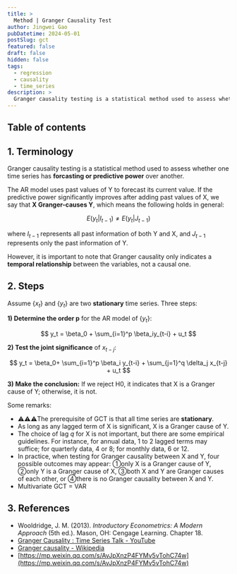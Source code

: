 ```yaml
---
title: >
  Method | Granger Causality Test
author: Jingwei Gao
pubDatetime: 2024-05-01
postSlug: gct
featured: false
draft: false
hidden: false
tags:
  - regression
  - causality
  - time_series
description: >
  Granger causality testing is a statistical method used to assess whether one time series has forcasting or predictive power over another.
---
```


## Table of contents

## 1. Terminology

Granger causality testing is a statistical method used to assess whether one time series has **forcasting or predictive power** over another.

The AR model uses past values of Y to forecast its current value. If the predictive power significantly improves after adding past values of X, we say that **X Granger-causes Y**, which means the following holds in general:

$$
E(y_t | I_{t-1}) \ne E(y_t | J_{t-1})
$$

where $I_{t-1}$ represents all past information of both Y and X, and $J_{t-1}$ represents only the past information of Y.

However, it is important to note that Granger causality only indicates a **temporal relationship** between the variables, not a causal one.

## 2. Steps

Assume $\{x_t\}$ and $\{y_t\}$ are two **stationary** time series. Three steps:

**1) Determine the order p** for the AR model of $\{y_t\}$:

$$
y_t = \beta_0 + \sum_{i=1}^p \beta_iy_{t-i} + u_t
$$

**2) Test the joint significance** of $x_{t-j}$:

$$
y_t = \beta_0+ \sum_{i=1}^p \beta_i y_{t-i} + \sum_{j=1}^q \delta_j x_{t-j} + u_t
$$

**3) Make the conclusion:** If we reject H0, it indicates that X is a Granger cause of Y; otherwise, it is not.

Some remarks:

- ⚠️⚠️⚠️The prerequisite of GCT is that all time series are **stationary**.
- As long as any lagged term of X is significant, X is a Granger cause of Y.
- The choice of lag _q_ for X is not important, but there are some empirical guidelines. For instance, for annual data, 1 to 2 lagged terms may suffice; for quarterly data, 4 or 8; for monthly data, 6 or 12.
- In practice, when testing for Granger causality between X and Y, four possible outcomes may appear: ①only X is a Granger cause of Y, ②only Y is a Granger cause of X, ③both X and Y are Granger causes of each other, or ④there is no Granger causality between X and Y.
- Multivariate GCT = VAR

## 3. References

- Wooldridge, J. M. (2013). _Introductory Econometrics: A Modern Approach_ (5th ed.). Mason, OH: Cengage Learning. Chapter 18.
- [Granger Causality : Time Series Talk - YouTube](https://www.youtube.com/watch?v=b8hzDzGWyGM)
- [Granger causality - Wikipedia](https://en.wikipedia.org/wiki/Granger_causality)
- [https://mp.weixin.qq.com/s/AvJpXnzP4FYMv5vTohC74w](https://mp.weixin.qq.com/s/AvJpXnzP4FYMv5vTohC74w)
